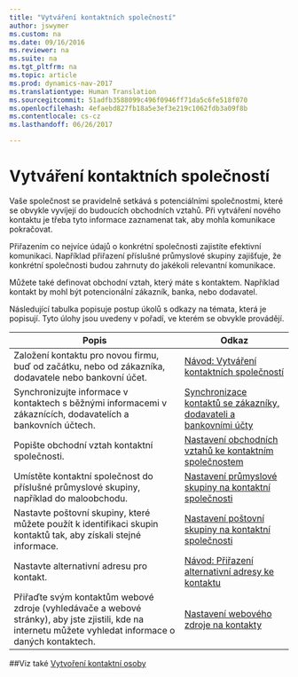 ```yaml
---
title: "Vytváření kontaktních společností"
author: jswymer
ms.custom: na
ms.date: 09/16/2016
ms.reviewer: na
ms.suite: na
ms.tgt_pltfrm: na
ms.topic: article
ms.prod: dynamics-nav-2017
ms.translationtype: Human Translation
ms.sourcegitcommit: 51adfb3588099c496f0946ff71da5c6fe518f070
ms.openlocfilehash: 4efaebd827fb18a5e3ef3e219c1062fdb3a09f8b
ms.contentlocale: cs-cz
ms.lasthandoff: 06/26/2017

---
```

# <a name="create-contact-companies"></a>Vytváření kontaktních společností
Vaše společnost se pravidelně setkává s potenciálními společnostmi, které se obvykle vyvíjejí do budoucích obchodních vztahů. Při vytváření nového kontaktu je třeba tyto informace zaznamenat tak, aby mohla komunikace pokračovat.

Přiřazením co nejvíce údajů o konkrétní společnosti zajistíte efektivní komunikaci. Například přiřazení příslušné průmyslové skupiny zajišťuje, že konkrétní společnosti budou zahrnuty do jakékoli relevantní komunikace.

Můžete také definovat obchodní vztah, který máte s kontaktem. Například kontakt by mohl být potencionální zákazník, banka, nebo dodavatel.

Následující tabulka popisuje postup úkolů s odkazy na témata, která je popisují. Tyto úlohy jsou uvedeny v pořadí, ve kterém se obvykle provádějí.

|Popis |Odkaz |
|---|----|
|Založení kontaktu pro novou firmu, buď od začátku, nebo od zákazníka, dodavatele nebo bankovní účet.|[Návod: Vytváření kontaktních společností](marketing-how-create-contact-companies.md)|
|Synchronizujte informace v kontaktech s běžnými informacemi v zákaznících, dodavatelích a bankovních účtech.|[Synchronizace kontaktů se zákazníky, dodavateli a bankovními účty](marketing-synchronize-contacts-customers-vendors-bank-accounts.md)|
|Popište obchodní vztah kontaktní společnosti.|[Nastavení obchodních vztahů ke kontaktním společnostem](marketing-business-relations.md)|
|Umístěte kontaktní společnost do příslušné průmyslové skupiny, například do maloobchodu.|[Nastavení průmyslové skupiny na kontaktní společnosti](marketing-industry-groups.md)|
|Nastavte poštovní skupiny, které můžete použít k identifikaci skupin kontaktů tak, aby získali stejné informace.|[Nastavení poštovní skupiny na kontaktní společnosti](marketing-mailing-groups.md)|
|Nastavte alternativní adresu pro kontakt.|[Návod: Přiřazení alternativní adresy ke kontaktu](marketing-how-assign-alternative-address.md)|
|Přiřaďte svým kontaktům webové zdroje (vyhledávače a webové stránky), aby jste zjistili, kde na internetu můžete vyhledat informace o daných kontaktech.|[Nastavení webového zdroje na kontakty](marketing-web-sources.md)|

##<a name="see-also"></a>Viz také
[Vytvoření kontaktní osoby](marketing-create-contact-persons.md)

